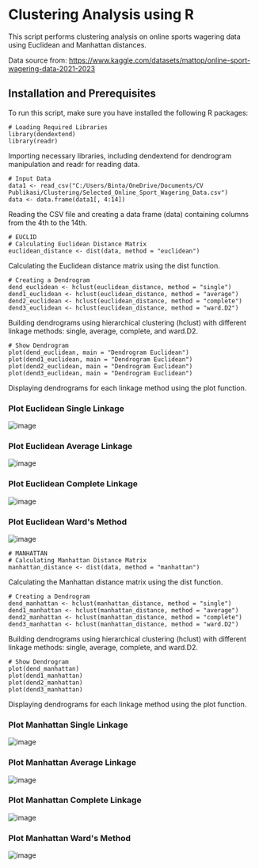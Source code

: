 # Clustering Analysis using R

This script performs clustering analysis on online sports wagering data using Euclidean and Manhattan distances.

Data source from: https://www.kaggle.com/datasets/mattop/online-sport-wagering-data-2021-2023

## Installation and Prerequisites

To run this script, make sure you have installed the following R packages:
```
# Loading Required Libraries
library(dendextend)
library(readr)
```
Importing necessary libraries, including dendextend for dendrogram manipulation and readr for reading data.
```
# Input Data
data1 <- read_csv("C:/Users/Binta/OneDrive/Documents/CV Publikasi/Clustering/Selected_Online_Sport_Wagering_Data.csv")
data <- data.frame(data1[, 4:14])
```
Reading the CSV file and creating a data frame (data) containing columns from the 4th to the 14th.
```
# EUCLID
# Calculating Euclidean Distance Matrix
euclidean_distance <- dist(data, method = "euclidean")
```
Calculating the Euclidean distance matrix using the dist function.
```
# Creating a Dendrogram
dend_euclidean <- hclust(euclidean_distance, method = "single")
dend1_euclidean <- hclust(euclidean_distance, method = "average")
dend2_euclidean <- hclust(euclidean_distance, method = "complete")
dend3_euclidean <- hclust(euclidean_distance, method = "ward.D2")
```
Building dendrograms using hierarchical clustering (hclust) with different linkage methods: single, average, complete, and ward.D2.
```
# Show Dendrogram
plot(dend_euclidean, main = "Dendrogram Euclidean")
plot(dend1_euclidean, main = "Dendrogram Euclidean")
plot(dend2_euclidean, main = "Dendrogram Euclidean")
plot(dend3_euclidean, main = "Dendrogram Euclidean")
```
Displaying dendrograms for each linkage method using the plot function.

### Plot Euclidean Single Linkage
![image](https://github.com/itsbintg/Cluster-Data-Analysis/assets/140331853/a7cc419e-4f36-47fb-8fba-59f089c757a9)

### Plot Euclidean Average Linkage
![image](https://github.com/itsbintg/Cluster-Data-Analysis/assets/140331853/09b347f5-e124-4ec1-a9bb-f036ad1dbe7a)

### Plot Euclidean Complete Linkage
![image](https://github.com/itsbintg/Cluster-Data-Analysis/assets/140331853/e131c394-4eca-4f3e-bf6a-c321e6ee2d8d)

### Plot Euclidean Ward's Method
![image](https://github.com/itsbintg/Cluster-Data-Analysis/assets/140331853/312d4144-571d-4b54-8d19-409d4f2600b4)

```
# MANHATTAN
# Calculating Manhattan Distance Matrix
manhattan_distance <- dist(data, method = "manhattan")
```
Calculating the Manhattan distance matrix using the dist function.
```
# Creating a Dendrogram
dend_manhattan <- hclust(manhattan_distance, method = "single")
dend1_manhattan <- hclust(manhattan_distance, method = "average")
dend2_manhattan <- hclust(manhattan_distance, method = "complete")
dend3_manhattan <- hclust(manhattan_distance, method = "ward.D2")
```
Building dendrograms using hierarchical clustering (hclust) with different linkage methods: single, average, complete, and ward.D2.
```
# Show Dendrogram
plot(dend_manhattan)
plot(dend1_manhattan)
plot(dend2_manhattan)
plot(dend3_manhattan)
```
Displaying dendrograms for each linkage method using the plot function.
### Plot Manhattan Single Linkage
![image](https://github.com/itsbintg/Cluster-Data-Analysis/assets/140331853/d4b55a19-cfcd-469e-af46-f8397fecfc86)

### Plot Manhattan Average Linkage
![image](https://github.com/itsbintg/Cluster-Data-Analysis/assets/140331853/40bf3601-5885-4c9f-9258-d9a346b93fff)

### Plot Manhattan Complete Linkage
![image](https://github.com/itsbintg/Cluster-Data-Analysis/assets/140331853/4e84e5ad-d2f9-43d4-bcee-78a818be1cc8)

### Plot Manhattan Ward's Method
![image](https://github.com/itsbintg/Cluster-Data-Analysis/assets/140331853/fc03279c-d185-4156-8423-61551cc6465b)
